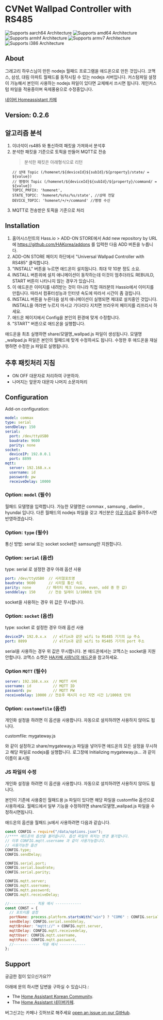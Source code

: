 # CVNet Wallpad Controller with RS485

![Supports aarch64 Architecture][aarch64-shield] ![Supports amd64 Architecture][amd64-shield] ![Supports armhf Architecture][armhf-shield] ![Supports armv7 Architecture][armv7-shield] ![Supports i386 Architecture][i386-shield]

## About

그레고리 하우스님이 만든 nodejs 월패드 프로그램을 애드온으로 만든 것입니다.
코맥스, 삼성, 대림 아파트 월패드를 동작시킬 수 있는 nodejs 서버입니다.
커스텀파일 설정이 가능해서 본인이 사용하는 nodejs 파일이 있다면 교체해서 쓰시면 됩니다.
개인커스텀 파일을 적용중이며 옥제풍용으로 수정중입니다.

[네이버 Homeassistant 카페](https://cafe.naver.com/koreassistant)

## Version: 0.2.6

## 알고리즘 분석

1. 이녀석이 rs485 와 통신하여 패킷을 가져와서 분석후
2. 분석한 패킷을 기준으로 토픽을 만들어 MQTT로 전송
   > 분석한 패킷은 아래형식으로 리턴
   ```
   // 상태 Topic (/homenet/${deviceId}${subId}/${property}/state/ = ${value})
   // 명령어 Topic (/homenet/${deviceId}${subId}/${property}/command/ = ${value})
   TOPIC_PRFIX: 'homenet',
   STATE_TOPIC: 'homenet/%s%s/%s/state', //상태 전달
   DEVICE_TOPIC: 'homenet/+/+/command' //명령 수신
   ```
3. MQTT로 전송받은 토픽을 기준으로 처리

## Installation

1. 홈어시스턴트의 Hass.io > ADD-ON STORE에서 Add new repository by URL에 https://github.com/HAKorea/addons 를 입력한 다음 ADD 버튼을 누릅니다.
2. ADD-ON STORE 페이지 하단에서 "Universal Wallpad Controller with RS485" 클릭합니다.
3. "INSTALL" 버튼을 누르면 애드온이 설치됩니다. 최대 약 10분 정도 소요.
4. INSTALL 버튼위에 설치 애니메이션이 동작하는데 이것이 멈추더라도 REBUILD, START 버튼이 나타나지 않는 경우가 있습니다.
5. 이 애드온은 이미지를 내려받는 것이 아니라 직접 여러분의 Hassio에서 이미지를 만듭니다. 따라서 컴퓨터성능과 인터넷 속도에 따라서 시간이 좀 걸립니다.
6. INSTALL 버튼을 누른다음 설치 애니메이션이 실행되면 제대로 설치중인 것입니다. INSTALL을 여러번 누르지 마시고 기다리다 지치면 브라우저 페이지를 리프리시 하세요.
7. 애드온 페이지에서 Config을 본인의 환경에 맞게 수정합니다.
8. "START" 버튼으로 애드온을 실행합니다.

애드온을 최초 실행하면 share/모델명\_wallpad.js 파일이 생성됩니다. 모델명\_wallpad.js 파일은 본인의 월패드에 맞게 수정하셔도 됩니다. 수정한 후 애드온을 재실행하면 수정한 js 파일로 실행됩니다.

## 추후 패킷처리 지침

- ON OFF 대문자로 처리하여 구분하자.
- 나머지는 앞문자 대문자 나머지 소문자처리

## Configuration

Add-on configuration:

```yaml
model: commax
type: serial
sendDelay: 150
serial:
  port: /dev/ttyUSB0
  baudrate: 9600
  parity: none
socket:
  deviceIP: 192.0.0.1
  port: 8899
mqtt:
  server: 192.168.x.x
  username: id
  password: pw
  receiveDelay: 10000
```

### Option: `model` (필수)

월패드 모델명을 입력합니다. 가능한 모델명은 commax , samsung , daelim , hyundai 입니다.
다른 월패드의 nodejs 파일을 갖고 계신분은 [이곳 이슈][issue]로 올려주시면 반영하겠습니다.

### Option: `type` (필수)

통신 방법: serial 또는 socket
socket은 samsung만 지원합니다.

### Option: `serial` (옵션)

type: serial 로 설정한 경우 아래 옵션 사용

```yaml
port: /dev/ttyUSB0  // 시리얼포트명
baudrate: 9600      // 시리얼 통신 속도
parity: none       // 패리티 체크 (none, even, odd 중 한 값)
senddelay: 150      // 전송 딜레이 1/1000초 단위
```

socket을 사용하는 경우 위 값은 무시합니다.

### Option: `socket` (옵션)

type: socket 로 설정한 경우 아래 옵션 사용

```yaml
deviceIP: 192.0.x.x   // elfin과 같은 wifi to RS485 기기의 ip 주소
port: 8899            // elfin과 같은 wifi to RS485 기기의 port 주소
```

serial을 사용하는 경우 위 값은 무시합니다.
본 애드온에서는 코맥스는 socket을 지원 안합니다. 코맥스 소켓은 [HA카페 사람님의 애드온](https://cafe.naver.com/koreassistant/733)을 참고하세요.

### Option `MQTT` (필수)

```yaml
server: 192.168.x.xx  // MQTT 서버
username: id          // MQTT ID
password: pw          // MQTT PW
receivedelay: 10000	// 전송후 메시지 수신 지연 시간 1/1000초 단위
```

### Option: `customefile` (옵션)

개인화 설정을 하려면 이 옵션을 사용합니다. 자동으로 설치하려면 사용하지 않아도 됩니다.

customfile: mygateway.js

와 같이 설정하고 share/mygateway.js 파일을 넣어두면 애드온의 모든 설정을 무시하고 해당 파일로 nodejs를 실행합니다.
로그창에 Initializing mygateway.js... 과 같이 이름이 표시됨

### JS 파일의 수정

개인화 설정을 하려면 이 옵션을 사용합니다. 자동으로 설치하려면 사용하지 않아도 됩니다.

본인이 기존에 사용중인 월패드용 js 파일이 있다면 해당 파일을 customfile 옵션으로 사용하세요.
월패드에서 일부 기능을 수정하려면 share/모델명\_wallpad.js 파일을 수정하시면됩니다.

애드온의 옵션을 월패드 js에서 사용하려면 다음과 같습니다.

```js
const CONFIG = require("/data/options.json");
//**** 애드온의 옵션을 불러옵니다. 옵션 파일의 위치는 변경 불가합니다.
// 이후 CONFIG.mqtt.username 과 같이 사용가능합니다.
// 사용가능한 옵션
CONFIG.type;
CONFIG.sendDelay;

CONFIG.serial.port;
CONFIG.serial.baudrate;
CONFIG.serial.parity;

CONFIG.mqtt.server;
CONFIG.mqtt.username;
CONFIG.mqtt.password;
CONFIG.mqtt.receiveDelay;

//------------ 적용 예시 ------------
const CONST = {
  // 포트이름 설정
  portName: process.platform.startsWith("win") ? "COM6" : CONFIG.serial.port,
  sendDelay: CONFIG.serial.senddelay,
  mqttBroker: "mqtt://" + CONFIG.mqtt.server,
  mqttDelay: CONFIG.mqtt.receivedelay,
  mqttUser: CONFIG.mqtt.username,
  mqttPass: CONFIG.mqtt.password,
  //------------ 적용 예시 ------------
};
```

## Support

궁금한 점이 있으신가요??

아래에 문의 하시면 답변을 구하실 수 있습니다.:

- The [Home Assistant Korean Community][github].
- The [Home Assistant 네이버카페][forum].

버그신고는 카페나 깃허브로 해주세요 [open an issue on our GitHub][issue].

[forum]: https://cafe.naver.com/koreassistant
[github]: https://github.com/HAKorea/addons
[issue]: https://github.com/zooil/wallpad/issues
[aarch64-shield]: https://img.shields.io/badge/aarch64-yes-green.svg
[amd64-shield]: https://img.shields.io/badge/amd64-yes-green.svg
[armhf-shield]: https://img.shields.io/badge/armhf-yes-green.svg
[armv7-shield]: https://img.shields.io/badge/armv7-yes-green.svg
[i386-shield]: https://img.shields.io/badge/i386-yes-green.svg
